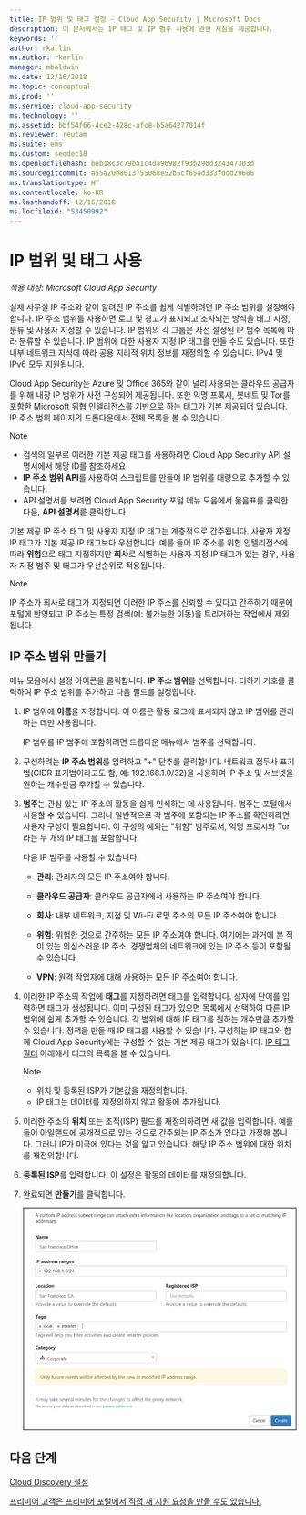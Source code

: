 ```yaml
---
title: IP 범위 및 태그 설정 - Cloud App Security | Microsoft Docs
description: 이 문서에서는 IP 태그 및 IP 범주 사용에 관한 지침을 제공합니다.
keywords: ''
author: rkarlin
ms.author: rkarlin
manager: mbaldwin
ms.date: 12/16/2018
ms.topic: conceptual
ms.prod: ''
ms.service: cloud-app-security
ms.technology: ''
ms.assetid: bbf54f66-4ce2-428c-afc8-b5a64277014f
ms.reviewer: reutam
ms.suite: ems
ms.custom: seodec18
ms.openlocfilehash: beb18c3c79ba1c4da96982f93b290d324347303d
ms.sourcegitcommit: a55a20b8613755068e52b5cf65ad333fddd29688
ms.translationtype: HT
ms.contentlocale: ko-KR
ms.lasthandoff: 12/16/2018
ms.locfileid: "53450992"
---
```

#  <a name="IPtagsandRanges"></a> IP 범위 및 태그 사용

*적용 대상: Microsoft Cloud App Security*

실제 사무실 IP 주소와 같이 알려진 IP 주소를 쉽게 식별하려면 IP 주소 범위를 설정해야 합니다. IP 주소 범위를 사용하면 로그 및 경고가 표시되고 조사되는 방식을 태그 지정, 분류 및 사용자 지정할 수 있습니다. IP 범위의 각 그룹은 사전 설정된 IP 범주 목록에 따라 분류할 수 있습니다. IP 범위에 대한 사용자 지정 IP 태그를 만들 수도 있습니다. 또한 내부 네트워크 지식에 따라 공용 지리적 위치 정보를 재정의할 수 있습니다. IPv4 및 IPv6 모두 지원됩니다. 

Cloud App Security는 Azure 및 Office 365와 같이 널리 사용되는 클라우드 공급자를 위해 내장 IP 범위가 사전 구성되어 제공됩니다. 또한 익명 프록시, 봇네트 및 Tor를 포함한 Microsoft 위협 인텔리전스를 기반으로 하는 태그가 기본 제공되어 있습니다. IP 주소 범위 페이지의 드롭다운에서 전체 목록을 볼 수 있습니다.

> [!NOTE]
> - 검색의 일부로 이러한 기본 제공 태그를 사용하려면 Cloud App Security API 설명서에서 해당 ID를 참조하세요. 
> - **IP 주소 범위 API**를 사용하여 스크립트를 만들어 IP 범위를 대량으로 추가할 수 있습니다. 
> - API 설명서를 보려면 Cloud App Security 포털 메뉴 모음에서 물음표를 클릭한 다음, **API 설명서**를 클릭합니다.


기본 제공 IP 주소 태그 및 사용자 지정 IP 태그는 계층적으로 간주됩니다. 사용자 지정 IP 태그가 기본 제공 IP 태그보다 우선합니다. 예를 들어 IP 주소를 위협 인텔리전스에 따라 **위험**으로 태그 지정하지만 **회사**로 식별하는 사용자 지정 IP 태그가 있는 경우, 사용자 지정 범주 및 태그가 우선순위로 적용됩니다.

>[!NOTE]
> IP 주소가 회사로 태그가 지정되면 이러한 IP 주소를 신뢰할 수 있다고 간주하기 때문에 포털에 반영되고 IP 주소는 특정 검색(예: 불가능한 이동)을 트리거하는 작업에서 제외됩니다.
>


## <a name="create-an-ip-address-range"></a>IP 주소 범위 만들기 

메뉴 모음에서 설정 아이콘을 클릭합니다. **IP 주소 범위**를 선택합니다. 더하기 기호를 클릭하여 IP 주소 범위를 추가하고 다음 필드를 설정합니다.  

  
1. IP 범위에 **이름**을 지정합니다. 이 이름은 활동 로그에 표시되지 않고 IP 범위를 관리하는 데만 사용됩니다.  
  
     IP 범위를 IP 범주에 포함하려면 드롭다운 메뉴에서 범주를 선택합니다.  
  
2. 구성하려는 **IP 주소 범위**를 입력하고 "+" 단추를 클릭합니다. 네트워크 접두사 표기법(CIDR 표기법이라고도 함, 예: 192.168.1.0/32)을 사용하여 IP 주소 및 서브넷을 원하는 개수만큼 추가할 수 있습니다.  
  
3. **범주**는 관심 있는 IP 주소의 활동을 쉽게 인식하는 데 사용됩니다. 범주는 포털에서 사용할 수 있습니다. 그러나 일반적으로 각 범주에 포함되는 IP 주소를 확인하려면 사용자 구성이 필요합니다. 이 구성의 예외는 "위험" 범주로서, 익명 프로시와 Tor라는 두 개의 IP 태그를 포함합니다.  
  
     다음 IP 범주를 사용할 수 있습니다.  
  
    - **관리**: 관리자의 모든 IP 주소여야 합니다.  
  
    - **클라우드 공급자**: 클라우드 공급자에서 사용하는 IP 주소여야 합니다.
  
    - **회사**: 내부 네트워크, 지점 및 Wi-Fi 로밍 주소의 모든 IP 주소여야 합니다.  
  
    - **위험**: 위험한 것으로 간주하는 모든 IP 주소여야 합니다. 여기에는 과거에 본 적이 있는 의심스러운 IP 주소, 경쟁업체의 네트워크에 있는 IP 주소 등이 포함될 수 있습니다.  
  
    - **VPN**: 원격 작업자에 대해 사용하는 모든 IP 주소여야 합니다.
  
4. 이러한 IP 주소의 작업에 **태그**를 지정하려면 태그를 입력합니다. 상자에 단어를 입력하면 태그가 생성됩니다. 이미 구성된 태그가 있으면 목록에서 선택하여 다른 IP 범위에 쉽게 추가할 수 있습니다. 각 범위에 대해 IP 태그를 원하는 개수만큼 추가할 수 있습니다. 정책을 만들 때 IP 태그를 사용할 수 있습니다.  구성하는 IP 태그와 함께 Cloud App Security에는 구성할 수 없는 기본 제공 태그가 있습니다. [IP 태그 필터](activity-filters.md) 아래에서 태그의 목록을 볼 수 있습니다.  
    > [!NOTE]  
    > - 위치 및 등록된 ISP가 기본값을 재정의합니다.
    > - IP 태그는 데이터를 재정의하지 않고 활동에 추가됩니다.

5. 이러한 주소의 **위치** 또는 조직(ISP) 필드를 재정의하려면 새 값을 입력합니다. 예를 들어 아일랜드에 공개적으로 있는 것으로 간주되는 IP 주소가 있다고 가정해 봅니다. 그러나 IP가 미국에 있다는 것을 알고 있습니다. 해당 IP 주소 범위에 대한 위치를 재정의합니다.  
  
6. **등록된 ISP**를 입력합니다. 이 설정은 활동의 데이터를 재정의합니다.  
 
7. 완료되면 **만들기**를 클릭합니다.  
  
     ![newipaddress 범위](./media/newipaddress-range.png "newipaddress 범위")  


## <a name="next-steps"></a>다음 단계
[Cloud Discovery 설정](set-up-cloud-discovery.md)   

[프리미어 고객은 프리미어 포털에서 직접 새 지원 요청을 만들 수도 있습니다.](https://premier.microsoft.com/)  
  
  